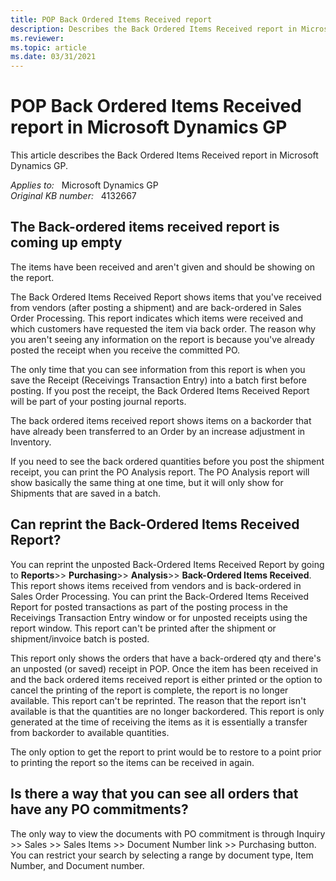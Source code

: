 ```yaml
---
title: POP Back Ordered Items Received report
description: Describes the Back Ordered Items Received report in Microsoft Dynamics GP.
ms.reviewer:
ms.topic: article
ms.date: 03/31/2021
---
```

# POP Back Ordered Items Received report in Microsoft Dynamics GP

This article describes the Back Ordered Items Received report in Microsoft Dynamics GP.

_Applies to:_ &nbsp; Microsoft Dynamics GP  
_Original KB number:_ &nbsp; 4132667

## The Back-ordered items received report is coming up empty

The items have been received and aren't given and should be showing on the report.

The Back Ordered Items Received Report shows items that you've received from vendors (after posting a shipment) and are back-ordered in Sales Order Processing. This report indicates which items were received and which customers have requested the item via back order. The reason why you aren't seeing any information on the report is because you've already posted the receipt when you receive the committed PO.

The only time that you can see information from this report is when you save the Receipt (Receivings Transaction Entry) into a batch first before posting. If you post the receipt, the Back Ordered Items Received Report will be part of your posting journal reports.

The back ordered items received report shows items on a backorder that have already been transferred to an Order by an increase adjustment in Inventory.

If you need to see the back ordered quantities before you post the shipment receipt, you can print the PO Analysis report.  The PO Analysis report will show basically the same thing at one time, but it will only show for Shipments that are saved in a batch.

## Can reprint the Back-Ordered Items Received Report?

You can reprint the unposted Back-Ordered Items Received Report by going to **Reports**>> **Purchasing**>> **Analysis**>> **Back-Ordered Items Received**. This report shows items received from vendors and is back-ordered in Sales Order Processing. You can print the Back-Ordered Items Received Report for posted transactions as part of the posting process in the Receivings Transaction Entry window or for unposted receipts using the report window. This report can't be printed after the shipment or shipment/invoice batch is posted.

This report only shows the orders that have a back-ordered qty and there's an unposted (or saved) receipt in POP. Once the item has been received in and the back ordered items received report is either printed or the option to cancel the printing of the report is complete, the report is no longer available.  This report can't be reprinted. The reason that the report isn't available is that the quantities are no longer backordered. This report is only generated at the time of receiving the items as it is essentially a transfer from backorder to available quantities.

The only option to get the report to print would be to restore to a point prior to printing the report so the items can be received in again.

## Is there a way that you can see all orders that have any PO commitments?

The only way to view the documents with PO commitment is through Inquiry >> Sales >> Sales Items >> Document Number link >> Purchasing button. You can restrict your search by selecting a range by document type, Item Number, and Document number.

